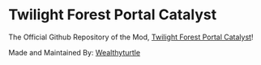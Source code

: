 # Twilight Forest Portal Catalyst
The Official Github Repository of the Mod, <a href="https://minecraft.curseforge.com/projects/twilight-forest-portal-catalyst">Twilight Forest Portal Catalyst</a>!

Made and Maintained By:
<a href="https://github.com/Wealthyturtle">Wealthyturtle</a>
